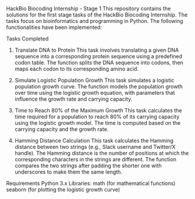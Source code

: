 HackBio Biocoding Internship - Stage 1
This repository contains the solutions for the first stage tasks of the HackBio Biocoding Internship. The tasks focus on bioinformatics and programming in Python. The following functionalities have been implemented:

Tasks Completed
1. Translate DNA to Protein
This task involves translating a given DNA sequence into a corresponding protein sequence using a predefined codon table. The function splits the DNA sequence into codons, then maps each codon to its corresponding amino acid.

2. Simulate Logistic Population Growth
This task simulates a logistic population growth curve. The function models the population growth over time using the logistic growth equation, with parameters that influence the growth rate and carrying capacity.

3. Time to Reach 80% of the Maximum Growth
This task calculates the time required for a population to reach 80% of its carrying capacity using the logistic growth model. The time is computed based on the carrying capacity and the growth rate.

4. Hamming Distance Calculation
This task calculates the Hamming distance between two strings (e.g., Slack username and Twitter/X handle). The Hamming distance is the number of positions at which the corresponding characters in the strings are different. The function compares the two strings after padding the shorter one with underscores to make them the same length.

Requirements
Python 3.x
Libraries:
math (for mathematical functions)
seaborn (for plotting the logistic growth curve)
